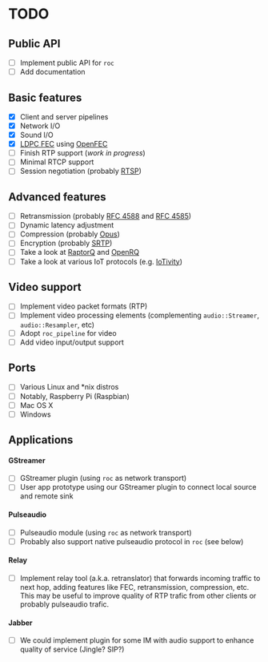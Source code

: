 TODO
====

Public API
----------

- [ ] Implement public API for `roc`
- [ ] Add documentation

Basic features
--------------

- [x] Client and server pipelines
- [x] Network I/O
- [x] Sound I/O
- [x] [LDPC FEC](https://en.wikipedia.org/wiki/Low-density_parity-check_code) using [OpenFEC](http://openfec.org/)
- [ ] Finish RTP support (*work in progress*)
- [ ] Minimal RTCP support
- [ ] Session negotiation (probably  [RTSP](https://en.wikipedia.org/wiki/Real_Time_Streaming_Protocol))

Advanced features
-----------------

- [ ] Retransmission (probably [RFC 4588](https://tools.ietf.org/html/rfc4588) and
[RFC 4585](https://tools.ietf.org/html/rfc4585))
- [ ] Dynamic latency adjustment
- [ ] Compression (probably [Opus](https://www.opus-codec.org/))
- [ ] Encryption (probably [SRTP](https://en.wikipedia.org/wiki/Secure_Real-time_Transport_Protocol))
- [ ] Take a look at [RaptorQ](https://tools.ietf.org/html/rfc6330) and [OpenRQ](https://github.com/openrq-team/OpenRQ)
- [ ] Take a look at various IoT protocols (e.g. [IoTivity](https://www.iotivity.org/))

Video support
-------------

- [ ] Implement video packet formats (RTP)
- [ ] Implement video processing elements (complementing `audio::Streamer`, `audio::Resampler`, etc)
- [ ] Adopt `roc_pipeline` for video
- [ ] Add video input/output support

Ports
-----

- [ ] Various Linux and *nix distros
- [ ] Notably, Raspberry Pi (Raspbian)
- [ ] Mac OS X
- [ ] Windows

Applications
------------

#### GStreamer

- [ ] GStreamer plugin (using `roc` as network transport)
- [ ] User app prototype using our GStreamer plugin to connect local source and remote sink

#### Pulseaudio 

- [ ] Pulseaudio module (using `roc` as network transport)
- [ ] Probably also support native pulseaudio protocol in `roc` (see below)

#### Relay

- [ ] Implement relay tool (a.k.a. retranslator) that forwards incoming traffic to next hop, adding features
  like FEC, retransmission, compression, etc. This may be useful to improve quality of RTP trafic from
  other clients or probably pulseaudio trafic.

#### Jabber

- [ ] We could implement plugin for some IM with audio support to enhance quality of service (Jingle? SIP?)
